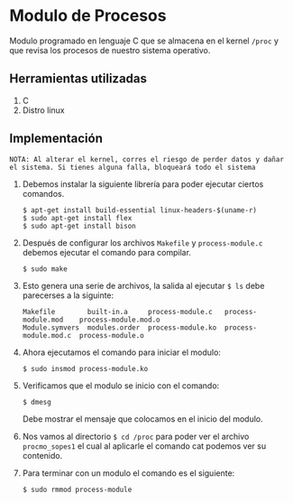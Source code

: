 # Modulo de Procesos

Modulo programado en lenguaje C que se almacena en el kernel ```/proc``` y que revisa los procesos de nuestro sistema operativo.

## Herramientas utilizadas

1. C
2. Distro linux

## Implementación

```NOTA: Al alterar el kernel, corres el riesgo de perder datos y dañar el sistema. Si tienes alguna falla, bloqueará todo el sistema```

1. Debemos instalar la siguiente librería para poder ejecutar ciertos comandos.

    ```
    $ apt-get install build-essential linux-headers-$(uname-r)
    $ sudo apt-get install flex
    $ sudo apt-get install bison
    ```

2. Después de configurar los archivos ```Makefile``` y ```process-module.c``` debemos ejecutar el comando para compilar.

    ```
    $ sudo make 
    ```

3. Esto genera una serie de archivos, la salida al ejecutar ```$ ls``` debe parecerses a la siguinte:

    ```
    Makefile        built-in.a     process-module.c   process-module.mod    process-module.mod.o
    Module.symvers  modules.order  process-module.ko  process-module.mod.c  process-module.o
    ```

4. Ahora ejecutamos el comando para iniciar el modulo:

    ```
    $ sudo insmod process-module.ko
    ```

5. Verificamos que el modulo se inicio con el comando:

    ```
    $ dmesg
    ```

    Debe mostrar el mensaje que colocamos en el inicio del modulo.

6. Nos vamos al directorio ```$ cd /proc``` para poder ver el archivo ```procmo_sopes1``` el cual al aplicarle el comando cat podemos ver su contenido.

7. Para terminar con un modulo el comando es el siguiente:

    ```
    $ sudo rmmod process-module
    ```